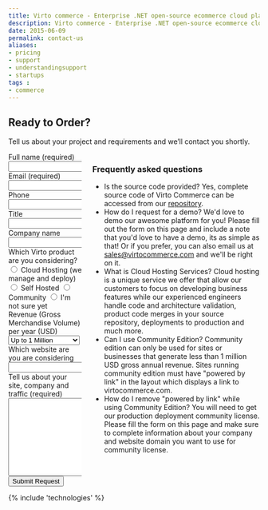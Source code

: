 ```yaml
---
title: Virto commerce - Enterprise .NET open-source ecommerce cloud platform. Request Services
description: Virto commerce - Enterprise .NET open-source ecommerce cloud platform. Request Services
date: 2015-06-09
permalink: contact-us
aliases: 
- pricing
- support
- understandingsupport
- startups
tags : 
- commerce
---
```

<article role="main" class="main">
	<div class="roadmap __responsive">
		<h1 class="head-title">Ready to Order?</h1>
		<p class="text">Tell us about your project and requirements and we’ll contact you shortly.</p>
		<div class="columns">
			<div class="column">
				<div class="block">
					<form action="">
						<input type="hidden" name="Subject" value="Contact Us" />
						<input type="hidden" name="RedirectUrl" value="/thank-you"" />
						<div class="control-group">
							<label for="FullName">Full name (required)</label>
							<input type="text" name="FullName" class="form-input" required="required" />
						</div>
						<div class="control-group">
							<label for="Email">Email (required)</label>
							<input type="text" name="Email" class="form-input" required="required" />
						</div>
						<div class="control-group">
							<label for="Phone">Phone</label>
							<input type="text" name="Phone" class="form-input" />
						</div>
						<div class="control-group">
							<label for="Title">Title</label>
							<input type="text" name="Title" class="form-input" />
						</div>
						<div class="control-group">
							<label for="CompanyName">Company name</label>
							<input type="text" name="CompanyName" class="form-input" />
						</div>
						<div class="control-group">
							<label for="SoftwareType">Which Virto product are you considering?</label>
							<label><input name="SoftwareType" type="radio" value="Cloud Hosting" /> Cloud Hosting (we manage and deploy)</label>
							<label><input name="SoftwareType" type="radio" value="Self Hosted" /> Self Hosted</label>
							<label><input name="SoftwareType" type="radio" value="Community" /> Community</label>
							<label><input name="SoftwareType" type="radio" value="Not Sure" /> I'm not sure yet</label>
						</div>
						<div class="control-group">
							<label for="Revenue">Revenue (Gross Merchandise Volume) per year (USD)</label>
							<select name="Revenue" type="text" class="form-input">
								<option value="1m" selected>Up to 1 Million</option>
								<option value="5m">1 - 5 Million</option>
								<option value="10m">5 - 10 Million</option>
								<option value="25m">10 - 25 Million</option>
								<option value="MoreThan25m">More than 25 Million</option>
							</select>
						</div>
						<div class="control-group">
							<label for="web">Which website are you are considering</label>
							<input type="text" name="Website" class="form-input" />
						</div>
						<div class="control-group">
							<label for="Message">Tell us about your site, company and traffic (required)</label>
							<textarea rows="10" cols="30" name="Message" class="form-text" required="required"></textarea>
						</div>
						<div class="control-group">
							<button type="submit" class="button fill">Submit Request</button>
						</div>
					</form>
				</div>
			</div>
			<div class="column">
				<div class="block">
					<h3>Frequently asked questions</h3>
					<ul class="list">
						<li>
							<span class="title">Is the source code provided?</span>
							<span class="descr">Yes, complete source code of Virto Commerce can be accessed from our <a href="https://virtocommerce.com/try-now-download">repository</a>.</span>
						</li>
						<li>
							<span class="title">How do I request for a demo?</span>
							<span class="descr">We'd love to demo our awesome platform for you! Please fill out the form on this page and include a note that you'd love to have a demo, 
							its as simple as that! Or if you prefer, you can also email us at <a href="mailto:sales@virtocommerce.com">sales@virtocommerce.com</a> and we'll be right on it.</span>
						</li>
						<li>
							<span class="title">What is Cloud Hosting Services?</span>
							<span class="descr">Cloud hosting is a unique service we offer that allow our customers to focus on developing business features while our experienced engineers handle code and architecture validation, product code merges  in your source repository, deployments to production and much more.</span>
						</li>
						<li>
							<span class="title">Can I use Community Edition?</span>
							<span class="descr">Community edition can only be used for sites or businesses that generate less than 1 million USD gross annual revenue. Sites running community edition must have "powered by link" in the layout which displays a link to virtocommerce.com.</span>
						</li>
						<li>
							<span class="title">How do I remove "powered by link" while using Community Edition?</span>
							<span class="descr">You will need to get our production deployment community license. Please fill the form on this page and make sure to complete information about your company and website domain you want to use for community license.</span>
						</li>
					</ul>
				</div>
			</div>
		</div> 
	</div>
	{% include 'technologies' %}
</article>
